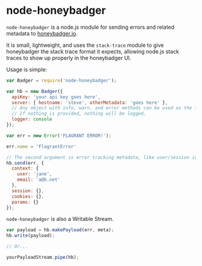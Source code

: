 node-honeybadger
================

`node-honeybadger` is a node.js module for sending errors and related metadata to
[honeybadger.io](http://honeybadger.io).

It is small, lightweight, and uses the `stack-trace` module to give honeybadger
the stack trace format it expects, allowing node.js stack traces to show up
properly in the honeybadger UI.

Usage is simple:

```js
var Badger = require('node-honeybadger');

var hb = new Badger({
  apiKey: 'your api key goes here',
  server: { hostname: 'steve', otherMetadata: 'goes here' },
  // Any object with info, warn, and error methods can be used as the logger.
  // If nothing is provided, nothing will be logged.
  logger: console
});

var err = new Error('FLAGRANT ERROR!');

err.name = 'FlagrantError'

// The second argument is error tracking metadata, like user/session id
hb.send(err, {
  context: {
    user: 'jane',
    email: 'a@b.net'
  },
  session: {},
  cookies: {},
  params: {}
});

```

`node-honeybadger` is also a Writable Stream.

```js
var payload = hb.makePayload(err, meta);
hb.write(payload);

// Or...

yourPayloadStream.pipe(hb);

```
